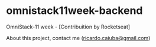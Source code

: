 # omnistack11week-backend
OmniStack-11 week - [Contribuition by Rocketseat]

About this project, contact me (ricardo.caiuba@gmail.com)

